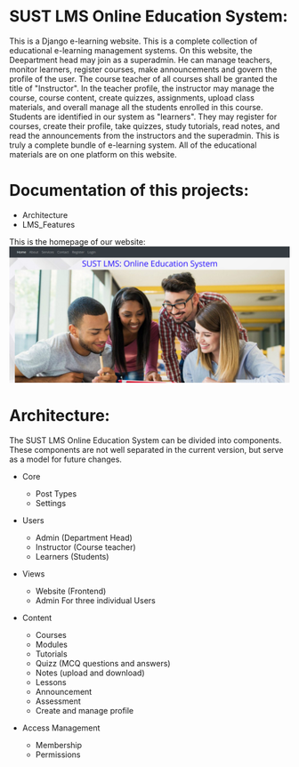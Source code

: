 # SUST LMS Online Education System: 
<!-- ![](https://github.com/parvez86/LearningManagementSystem/blob/main/home_page.PNG =250x250 -->
 
This is a Django e-learning website. This is a complete collection of educational e-learning management systems. On this website, the Deepartment head may join as a superadmin. He can manage teachers, monitor learners, register courses, make announcements and govern the profile of the user. The course teacher of all courses shall be granted the title of "Instructor". In the teacher profile, the instructor may manage the course, course content, create quizzes, assignments, upload class materials, and overall manage all the students enrolled in this course. Students are identified in our system as "learners". They may register for courses, create their profile, take quizzes, study tutorials, read notes, and read the announcements from the instructors and the superadmin. This is truly a complete bundle of e-learning system. All of the educational materials are on one platform on this website.


# Documentation of this projects:
- Architecture
- LMS_Features

This is the homepage of our website:
![](https://github.com/parvez86/LearningManagementSystem/blob/main/home_page.PNG)

# Architecture:
The SUST LMS Online Education System can be divided into components. These components are not well separated in the current version, but serve as a model for future changes.
- Core
  - Post Types
  - Settings

- Users
   - Admin (Department Head)
   - Instructor (Course teacher)
   - Learners (Students)

 - Views
   - Website (Frontend)
   - Admin For three individual Users

 - Content
   - Courses
   - Modules
   - Tutorials
   - Quizz (MCQ questions and answers)
   - Notes (upload and download)
   - Lessons
   - Announcement
   - Assessment
   - Create and manage profile

 - Access Management
   - Membership
   - Permissions

